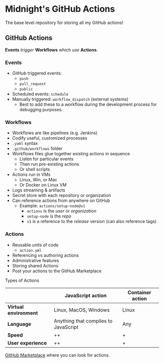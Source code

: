 # Midnight's GitHub Actions

The base level repository for storing all my GitHub actions!

## GitHub Actions

**Events** *trigger* **Workflows** which *use* **Actions**.

### Events

- GitHub triggered events:
  - `push`
  - `pull_request`
  - `public`
- Scheduled events: `schedule`
- Manually triggered: `workflow_dispatch` (external systems)
  - Best to add these to a workflow during the development process for debugging purposes.

### Workflows

- Workflows are like pipelines (e.g. Jenkins)
- Codify useful, customized processes
- `.yaml` syntax
- `.github/workflows` folder
- Workflows files glue together existing actions in sequence
  - Listen for particular events
  - Then run pre-existing actions
  - Or shell scripts
- Actions run in VMs
  - Linux, Win, or Mac
  - Or Docker on Linux VM
- Logs streaming & artifacts
- Secret store with each repository or organization
- Can reference actions from anywhere on GitHub
  - Example: `actions/setup-node@v1`
    - `actions` is the *user* or *organization*
    - `setup-node` is the *repo*
    - `v1` is a reference to the *release* version (can also reference tags)

### Actions

- Reusable units of code
  - `action.yml`
- Referencing vs authoring actions
- Administrative features
- Storing shared Actions
- Post your actions to the GitHub Marketplace

Types of Actions

| | **JavaScript action** | **Container action** |
| --- | --- | --- |
| **Virtual environment** | Linux, MacOS, Windows | Linux |
| **Language** | Anything that compiles to JavaScript | Any |
| **Speed** | ++ | + |
| **User experience** | ++ | + |

[GitHub Marketplace](https://github.com/marketplace?type=actions) where you can look for actions.
